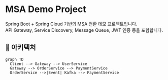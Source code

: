 # MSA Demo Project

Spring Boot + Spring Cloud 기반의 MSA 전환 데모 프로젝트입니다.  
API Gateway, Service Discovery, Message Queue, JWT 인증 등을 포함합니다.

## 📌 아키텍처
```mermaid
graph TD
  Client --> Gateway --> UserService
  Gateway --> OrderService --> PaymentService
  OrderService -->|Event| Kafka --> PaymentService
